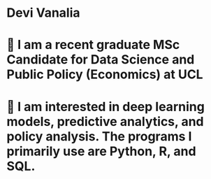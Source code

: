 # Devi Vanalia
# 💼 I am a recent graduate MSc Candidate for Data Science and Public Policy (Economics) at UCL
# 💞️ I am interested in deep learning models, predictive analytics, and policy analysis. The programs I primarily use are Python, R, and SQL.
